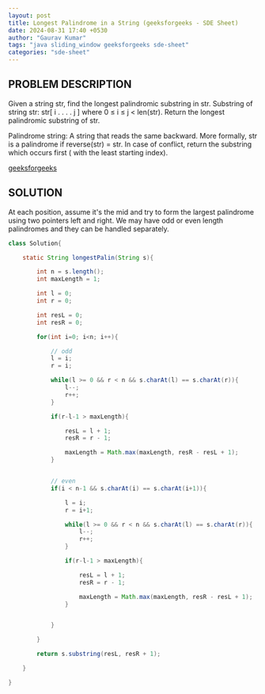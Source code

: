 ```yaml
---
layout: post
title: Longest Palindrome in a String (geeksforgeeks - SDE Sheet)
date: 2024-08-31 17:40 +0530
author: "Gaurav Kumar"
tags: "java sliding_window geeksforgeeks sde-sheet"
categories: "sde-sheet"
---
```


## PROBLEM DESCRIPTION

Given a string str, find the longest palindromic substring in str. Substring of string str: str[ i . . . . j ] where 0 ≤ i ≤ j < len(str). Return the longest palindromic substring of str.

Palindrome string: A string that reads the same backward. More formally, str is a palindrome if reverse(str) = str. In case of conflict, return the substring which occurs first ( with the least starting index).

[geeksforgeeks](https://www.geeksforgeeks.org/problems/longest-palindrome-in-a-string3411/1?page=4)

## SOLUTION

At each position, assume it's the mid and try to form the largest palindrome using two pointers left and right. We may have odd or even length palindromes and they can be handled separately.

```java
class Solution{

    static String longestPalin(String s){

        int n = s.length();
        int maxLength = 1;

        int l = 0;
        int r = 0;

        int resL = 0;
        int resR = 0;

        for(int i=0; i<n; i++){

            // odd
            l = i;
            r = i;

            while(l >= 0 && r < n && s.charAt(l) == s.charAt(r)){
                l--;
                r++;
            }

            if(r-l-1 > maxLength){

                resL = l + 1;
                resR = r - 1;

                maxLength = Math.max(maxLength, resR - resL + 1);
            }


            // even
            if(i < n-1 && s.charAt(i) == s.charAt(i+1)){

                l = i;
                r = i+1;

                while(l >= 0 && r < n && s.charAt(l) == s.charAt(r)){
                    l--;
                    r++;
                }

                if(r-l-1 > maxLength){

                    resL = l + 1;
                    resR = r - 1;

                    maxLength = Math.max(maxLength, resR - resL + 1);
                }


            }

        }

        return s.substring(resL, resR + 1);

    }

}
```

